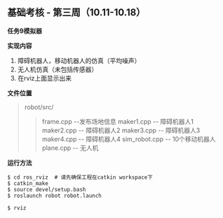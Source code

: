 ## 基础考核 - 第三周（10.11-10.18）

**任务9模拟器**

**实现内容**
1. 障碍机器人，移动机器人的仿真（平均噪声）
2. 无人机仿真（未包括传感器）
3. 在rviz上面显示出来

**文件位置**
> robot/src/
>> frame.cpp --发布场地信息
>> maker1.cpp -- 障碍机器人1
>> maker2.cpp -- 障碍机器人2
>> maker3.cpp -- 障碍机器人3
>> maker4.cpp -- 障碍机器人4
>> sim_robot.cpp -- 10个移动机器人
>> plane.cpp -- 无人机

**运行方法**

```shell1
$ cd ros_rviz  # 请先确保工程在catkin workspace下
$ catkin_make  
$ source devel/setup.bash
$ roslaunch robot robot.launch
```
```shell2
$ rviz
```
